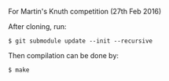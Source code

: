 For Martin's Knuth competition (27th Feb 2016)

After cloning, run:
```
$ git submodule update --init --recursive
```
Then compilation can be done by:
```
$ make
```
